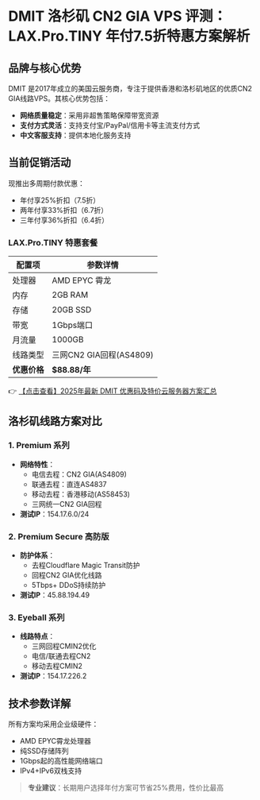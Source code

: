 # DMIT 洛杉矶 CN2 GIA VPS 评测：LAX.Pro.TINY 年付7.5折特惠方案解析

## 品牌与核心优势
DMIT 是2017年成立的美国云服务商，专注于提供香港和洛杉矶地区的优质CN2 GIA线路VPS。其核心优势包括：
- **网络质量稳定**：采用非超售策略保障带宽资源
- **支付方式灵活**：支持支付宝/PayPal/信用卡等主流支付方式
- **中文客服支持**：提供本地化服务支持

## 当前促销活动
现推出多周期付款优惠：
- 年付享25%折扣（7.5折）
- 两年付享33%折扣（6.7折）
- 三年付享36%折扣（6.4折）

### LAX.Pro.TINY 特惠套餐
| 配置项       | 参数详情                  |
|--------------|-------------------------|
| 处理器       | AMD EPYC 霄龙           |
| 内存         | 2GB RAM                 |
| 存储         | 20GB SSD                |
| 带宽         | 1Gbps端口               |
| 月流量       | 1000GB                  |
| 线路类型     | 三网CN2 GIA回程(AS4809) |
| **优惠价格** | **$88.88/年**           |

👉 [【点击查看】2025年最新 DMIT 优惠码及特价云服务器方案汇总](https://bit.ly/dmit_coupon)

## 洛杉矶线路方案对比
### 1. Premium 系列
- **网络特性**：
  - 电信去程：CN2 GIA(AS4809)
  - 联通去程：直连AS4837
  - 移动去程：香港移动(AS58453)
  - 三网统一CN2 GIA回程
- **测试IP**：154.17.6.0/24

### 2. Premium Secure 高防版
- **防护体系**：
  - 去程Cloudflare Magic Transit防护
  - 回程CN2 GIA优化线路
  - 5Tbps+ DDoS持续防护
- **测试IP**：45.88.194.49

### 3. Eyeball 系列
- **线路特点**：
  - 三网回程CMIN2优化
  - 电信/联通去程CN2
  - 移动去程CMIN2
- **测试IP**：154.17.226.2

## 技术参数详解
所有方案均采用企业级硬件：
- AMD EPYC霄龙处理器
- 纯SSD存储阵列
- 1Gbps起的高性能网络端口
- IPv4+IPv6双栈支持

> **专业建议**：长期用户选择年付方案可节省25%费用，性价比最高